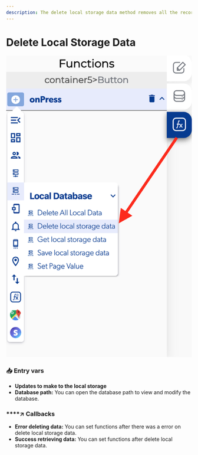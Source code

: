 ```yaml
---
description: The delete local storage data method removes all the records on the database.
---
```


# Delete Local Storage Data

![](../../../.gitbook/assets/captura-de-pantalla-2020-02-10-a-la-s-11.53.33.png)



### 📥 Entry vars <a id="entry-vars"></a>

* **Updates to make to the local storage**
* **Database path:** You can open the database path to view and modify the database.

### \*\*\*\*↗ **Callbacks**

* **Error deleting data:** You can set functions after there was a error on delete local storage data.
* **Success retrieving data:** You can set functions after delete local storage data.


